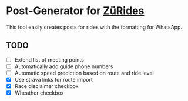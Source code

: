 # Post-Generator for [ZüRides](https://www.xn--zrides-3ya.ch/)

This tool easily creates posts for rides with the formatting for WhatsApp.

## TODO

* [ ] Extend list of meeting points
* [ ] Automatically add guide phone numbers
* [ ] Automatic speed prediction based on route and ride level
* [x] Use strava links for route import
* [x] Race disclaimer checkbox
* [x] Wheather checkbox
